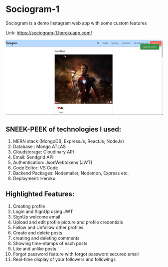 # Sociogram-1
Sociogram is a demo Instagram web app with some custom features 

Link: https://sociogram-1.herokuapp.com/

![Sociogram Home Page](https://github.com/GraniteMask/sociogram-1/blob/master/sociogram.png?raw=true)

## SNEEK-PEEK of technologies I used:

1) MERN stack (MongoDB, ExpressJs, ReactJs, NodeJs)
2) Database : Mongo ATLAS
3) Cloudstorage: Cloudinary API
4) Email: Sendgrid API
5) Authentication: JsonWebtokens (JWT)
6) Code Editor: VS Code
7) Backend Packages: Nodemailer, Nodemon, Express etc.
8) Deployment: Heroku

## Highlighted Features:

1) Creating profile
2) Login and SignUp using JWT
3) SignUp welcome email
4) Upload and edit profile picture and profile credentials
5) Follow and Unfollow other profiles
6) Create and delete posts
7) creating and deleting comments
8) Showing time-stamps of each posts
9) Like and unlike posts
10) Forgot password feature with forgot password secured email
11) Real-time display of your followers and followings
